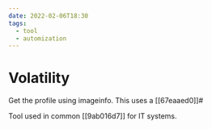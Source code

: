 ```yaml
---
date: 2022-02-06T18:30
tags:
  - tool
  - automization
---
```


# Volatility

Get the profile using imageinfo. This uses a [[67eaaed0]]#

Tool used in common [[9ab016d7]] for IT systems.
